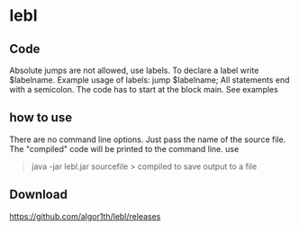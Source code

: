 # lebl
## Code
Absolute jumps are not allowed, use labels. To declare a label write $labelname. Example usage of labels: jump $labelname;
All statements end with a semicolon. 
The code has to start at the block main. See examples

## how to use
There are no command line options. Just pass the name of the source file. The "compiled" code will be printed to the command line.
use 
> java -jar lebl.jar sourcefile > compiled
to save output to a file
## Download
https://github.com/algor1th/lebl/releases
